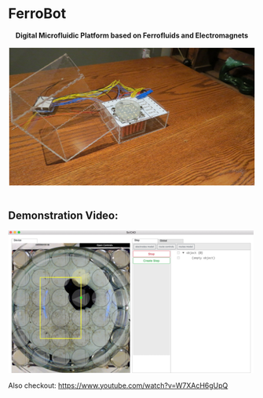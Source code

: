 # FerroBot

<p align="center" >
  <b>Digital Microfluidic Platform based on Ferrofluids and Electromagnets</b><br><br>
  <img src="https://github.com/Lucaszw/FerroBot/blob/master/docs/IMG_0766.JPG" width="500"/><br><br>
</p>

## Demonstration Video:
<a href="https://www.youtube.com/watch?v=j0DMCKYoySY">
  <img src="https://github.com/Lucaszw/FerroBot/blob/master/docs/Screen%20Shot%202018-05-05%20at%2010.22.01%20AM.png" width="500"/>
</a>
  

Also checkout: https://www.youtube.com/watch?v=W7XAcH6gUpQ
